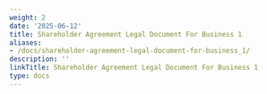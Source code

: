 ```yaml
---
weight: 2
date: '2025-06-12'
title: Shareholder Agreement Legal Document For Business 1
aliases:
- /docs/shareholder-agreement-legal-document-for-business_1/
description: ''
linkTitle: Shareholder Agreement Legal Document For Business 1
type: docs
---
```


